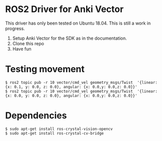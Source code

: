 # ROS2 Driver for Anki Vector 
This driver has only been tested on Ubuntu 18.04. This is still a work in progress.

1. Setup Anki Vector for the SDK as in the documentation.
2. Clone this repo
3. Have fun


# Testing movement
```console
$ ros2 topic pub -r 10 vector/cmd_vel geometry_msgs/Twist  '{linear:  {x: 0.1, y: 0.0, z: 0.0}, angular: {x: 0.0,y: 0.0,z: 0.0}}'
$ ros2 topic pub -r 10 vector/cmd_vel geometry_msgs/Twist  '{linear:  {x: 0.0, y: 0.0, z: 0.0}, angular: {x: 0.0,y: 0.0,z: 0.0}}'
```

# Dependencies
```console
$ sudo apt-get install ros-crystal-vision-opencv
$ sudo apt-get install ros-crystal-cv-bridge
```



<!-- ```console
$ mkdir -p ~/ros2_ws/src && cd ~/ros2_ws/src
$ git clone https://github.com/CtfChan/ros2_template_py.git

$ colcon build --symlink-install
$ source ~/ros2_ws/install/setup.bash && source ~/ros2_ws/install/local_setup.bash
$ ros2 run ros2_template_py demo
``` -->